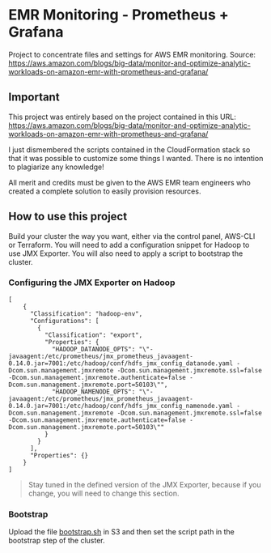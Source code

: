 # EMR Monitoring - Prometheus + Grafana
Project to concentrate files and settings for AWS EMR monitoring. Source: https://aws.amazon.com/blogs/big-data/monitor-and-optimize-analytic-workloads-on-amazon-emr-with-prometheus-and-grafana/

## Important

This project was entirely based on the project contained in this URL: https://aws.amazon.com/blogs/big-data/monitor-and-optimize-analytic-workloads-on-amazon-emr-with-prometheus-and-grafana/

I just dismembered the scripts contained in the CloudFormation stack so that it was possible to customize some things I wanted. There is no intention to plagiarize any knowledge!

All merit and credits must be given to the AWS EMR team engineers who created a complete solution to easily provision resources.


## How to use this project

Build your cluster the way you want, either via the control panel, AWS-CLI or Terraform. You will need to add a configuration snippet for Hadoop to use JMX Exporter. You will also need to apply a script to bootstrap the cluster.

### Configuring the JMX Exporter on Hadoop
```
[
    {
      "Classification": "hadoop-env",
      "Configurations": [
        {
          "Classification": "export",
          "Properties": {
            "HADOOP_DATANODE_OPTS": "\"-javaagent:/etc/prometheus/jmx_prometheus_javaagent-0.14.0.jar=7001:/etc/hadoop/conf/hdfs_jmx_config_datanode.yaml -Dcom.sun.management.jmxremote -Dcom.sun.management.jmxremote.ssl=false -Dcom.sun.management.jmxremote.authenticate=false -Dcom.sun.management.jmxremote.port=50103\"",
            "HADOOP_NAMENODE_OPTS": "\"-javaagent:/etc/prometheus/jmx_prometheus_javaagent-0.14.0.jar=7001:/etc/hadoop/conf/hdfs_jmx_config_namenode.yaml -Dcom.sun.management.jmxremote -Dcom.sun.management.jmxremote.ssl=false -Dcom.sun.management.jmxremote.authenticate=false -Dcom.sun.management.jmxremote.port=50103\""
          }
        }
      ],
      "Properties": {}
    }
]
```
> Stay tuned in the defined version of the JMX Exporter, because if you change, you will need to change this section.

### Bootstrap

Upload the file [bootstrap.sh](prometheus/bootstrap_monitoring.sh) in S3 and then set the script path in the bootstrap step of the cluster.